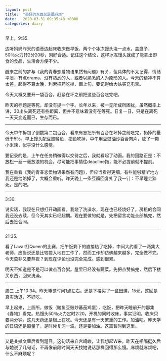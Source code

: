 ```yaml
---
layout: post
title:  "美好的东西总是很麻烦"
date:   2020-03-31 09:35:48 +0800
categories: diary
---
```


早上，9:35.

边听妈妈昨天的语音边起床收床做早饭，两个个冰冻馒头浇一点水，盖盘子，50％火力转2分20秒，刚好合适。记住这个结论，这样冰冻馒头就成了能拿出即食的食品，生活会方便不少。

醒来之前的梦与《我的青春恋爱物语果然有问题》有关，但具体的不太记得，情绪平淡，有点drama，没有熟悉的人，或者以熟悉的人为原形的人。今天的精神不算太差，起得不算太晚，利索把药吃掉，画上勾，要记得给大姑买充电宝。

今天大概又要开一袋百合，赶紧在坏之前把这些百合吃完吧。

昨天的标题是等死，却没有提一个字。长年以来，被一无所成所困扰，虽然概率上讲，30出头离死还有些距离，但并不意味着没有在等死。日复一日，只是在离死一天天变近而已，生存而已。

----

今天中午拆包了倒数第二包百合，看来有忘把所有百合在坏掉之前吃完，扔掉的量低于5％。早上馒头配豆豉鲮鱼，把鱼吃掉，中午用豆豉油炒百合肉片，放了一颗小米辣，似乎没什么感觉。

要记录的是，上午在任务稍微得以交待之后，我就看起了动画。我的回路正是：不放松一丝一毫放浪的机会，尽可能把事情往deadline拖，能不必提前就不提前。

我在重看《我的青春恋爱物语果然有问题》，但应当看得更细，有些能够精听地方我还是给略掉了，大概会重听。昨天晚上一条豆瓣回复扎了我一针：不早睡会猝死。是的吧。

----

3:30.

说实话，我现在只想打开动画看。我烧了洗澡水，现在也已经烧好了。房租的合同我还没去续，但今天其实已经超期。现在要做的就是，先把留言功能全部搞完，然后去签合同。

----

21:35.

看了Lavar打Queen的比赛，把午饭剩下的直接热了吃掉，中间大约看了一两集大老师，应当说还是比较投入地在工作了，然而工作却仿佛越来越多，完全做不完。今天莫非又要熬夜？到现在评论也没完全完成。感到很累。

明天不知道是不是可以做点百合粥。屋里已经没有蔬菜。先把点赞搞完，然后下楼买东西，回来洗澡。

----

周三 上午10:34。昨天睡觉时间1点左右。还是下楼买了一盒田螺，15元，这回是真实劝退，不好吃。

早上起来，上厕所，做饭（鲮鱼豆豉炒蕃茄鸡蛋），吃饭，把昨天睡前开的那集《春物》看完。热馒头50％火力定时2:20，开机的同时收床，事实证明，收床只要两分钟。这几天药还是根上在吃。今天还是有一天繁重的工作。加油吧。昨天学的日语还是超量了，是时候复习一波。还是要加油。这篇暂时到这里。

----

又是关掉文章后看到题目。这句话来自宫崎峻，让我想起W来，昨天在相隔挺久后与她说了几句话，不再像前段时间天天找她说话那样回得那么慢。麻烦就麻烦吧，什么不麻烦呢？
